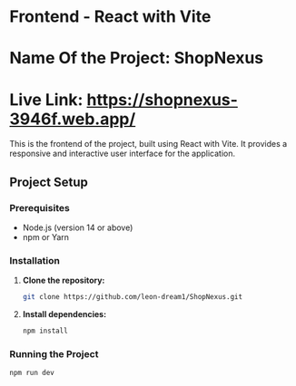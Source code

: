 # Frontend - React with Vite

# Name Of the Project: ShopNexus

# Live Link: https://shopnexus-3946f.web.app/

This is the frontend of the project, built using React with Vite. It provides a responsive and interactive user interface for the application.

## Project Setup

### Prerequisites

- Node.js (version 14 or above)
- npm or Yarn

### Installation

1. **Clone the repository:**
   ```bash
   git clone https://github.com/leon-dream1/ShopNexus.git

2. **Install dependencies:**
   ```bash
   npm install

### Running the Project
   ```bash
   npm run dev

